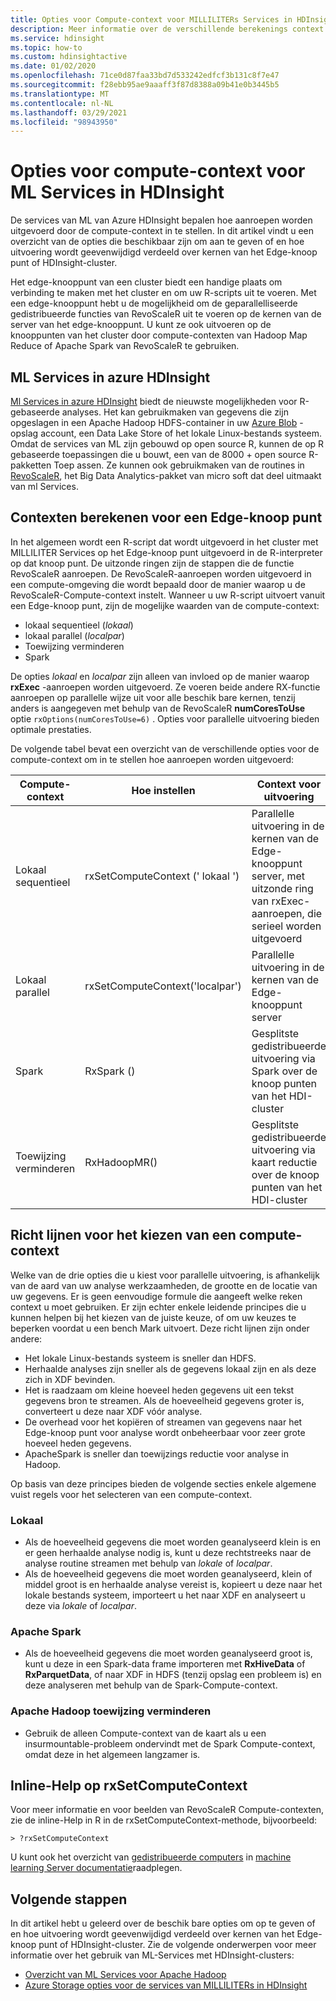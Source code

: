 ```yaml
---
title: Opties voor Compute-context voor MILLILITERs Services in HDInsight-Azure
description: Meer informatie over de verschillende berekenings context opties die beschikbaar zijn voor gebruikers met ML Services in HDInsight
ms.service: hdinsight
ms.topic: how-to
ms.custom: hdinsightactive
ms.date: 01/02/2020
ms.openlocfilehash: 71ce0d87faa33bd7d533242edfcf3b131c8f7e47
ms.sourcegitcommit: f28ebb95ae9aaaff3f87d8388a09b41e0b3445b5
ms.translationtype: MT
ms.contentlocale: nl-NL
ms.lasthandoff: 03/29/2021
ms.locfileid: "98943950"
---
```

# <a name="compute-context-options-for-ml-services-on-hdinsight"></a>Opties voor compute-context voor ML Services in HDInsight

De services van ML van Azure HDInsight bepalen hoe aanroepen worden uitgevoerd door de compute-context in te stellen. In dit artikel vindt u een overzicht van de opties die beschikbaar zijn om aan te geven of en hoe uitvoering wordt geevenwijdigd verdeeld over kernen van het Edge-knoop punt of HDInsight-cluster.

Het edge-knooppunt van een cluster biedt een handige plaats om verbinding te maken met het cluster en om uw R-scripts uit te voeren. Met een edge-knooppunt hebt u de mogelijkheid om de geparallelliseerde gedistribueerde functies van RevoScaleR uit te voeren op de kernen van de server van het edge-knooppunt. U kunt ze ook uitvoeren op de knooppunten van het cluster door compute-contexten van Hadoop Map Reduce of Apache Spark van RevoScaleR te gebruiken.

## <a name="ml-services-on-azure-hdinsight"></a>ML Services in azure HDInsight

[Ml Services in azure HDInsight](r-server-overview.md) biedt de nieuwste mogelijkheden voor R-gebaseerde analyses. Het kan gebruikmaken van gegevens die zijn opgeslagen in een Apache Hadoop HDFS-container in uw [Azure Blob](../../storage/common/storage-introduction.md "Azure Blob Storage") -opslag account, een Data Lake Store of het lokale Linux-bestands systeem. Omdat de services van ML zijn gebouwd op open source R, kunnen de op R gebaseerde toepassingen die u bouwt, een van de 8000 + open source R-pakketten Toep assen. Ze kunnen ook gebruikmaken van de routines in [RevoScaleR](/machine-learning-server/r-reference/revoscaler/revoscaler), het Big Data Analytics-pakket van micro soft dat deel uitmaakt van ml Services.  

## <a name="compute-contexts-for-an-edge-node"></a>Contexten berekenen voor een Edge-knoop punt

In het algemeen wordt een R-script dat wordt uitgevoerd in het cluster met MILLILITER Services op het Edge-knoop punt uitgevoerd in de R-interpreter op dat knoop punt. De uitzonde ringen zijn de stappen die de functie RevoScaleR aanroepen. De RevoScaleR-aanroepen worden uitgevoerd in een compute-omgeving die wordt bepaald door de manier waarop u de RevoScaleR-Compute-context instelt.  Wanneer u uw R-script uitvoert vanuit een Edge-knoop punt, zijn de mogelijke waarden van de compute-context:

- lokaal sequentieel (*lokaal*)
- lokaal parallel (*localpar*)
- Toewijzing verminderen
- Spark

De opties *lokaal* en *localpar* zijn alleen van invloed op de manier waarop **rxExec** -aanroepen worden uitgevoerd. Ze voeren beide andere RX-functie aanroepen op parallelle wijze uit voor alle beschik bare kernen, tenzij anders is aangegeven met behulp van de RevoScaleR **numCoresToUse** optie `rxOptions(numCoresToUse=6)` . Opties voor parallelle uitvoering bieden optimale prestaties.

De volgende tabel bevat een overzicht van de verschillende opties voor de compute-context om in te stellen hoe aanroepen worden uitgevoerd:

| Compute-context  | Hoe instellen                      | Context voor uitvoering                        |
| ---------------- | ------------------------------- | ---------------------------------------- |
| Lokaal sequentieel | rxSetComputeContext (' lokaal ')    | Parallelle uitvoering in de kernen van de Edge-knooppunt server, met uitzonde ring van rxExec-aanroepen, die serieel worden uitgevoerd |
| Lokaal parallel   | rxSetComputeContext('localpar') | Parallelle uitvoering in de kernen van de Edge-knooppunt server |
| Spark            | RxSpark ()                       | Gesplitste gedistribueerde uitvoering via Spark over de knoop punten van het HDI-cluster |
| Toewijzing verminderen       | RxHadoopMR()                    | Gesplitste gedistribueerde uitvoering via kaart reductie over de knoop punten van het HDI-cluster |

## <a name="guidelines-for-deciding-on-a-compute-context"></a>Richt lijnen voor het kiezen van een compute-context

Welke van de drie opties die u kiest voor parallelle uitvoering, is afhankelijk van de aard van uw analyse werkzaamheden, de grootte en de locatie van uw gegevens. Er is geen eenvoudige formule die aangeeft welke reken context u moet gebruiken. Er zijn echter enkele leidende principes die u kunnen helpen bij het kiezen van de juiste keuze, of om uw keuzes te beperken voordat u een bench Mark uitvoert. Deze richt lijnen zijn onder andere:

- Het lokale Linux-bestands systeem is sneller dan HDFS.
- Herhaalde analyses zijn sneller als de gegevens lokaal zijn en als deze zich in XDF bevinden.
- Het is raadzaam om kleine hoeveel heden gegevens uit een tekst gegevens bron te streamen. Als de hoeveelheid gegevens groter is, converteert u deze naar XDF vóór analyse.
- De overhead voor het kopiëren of streamen van gegevens naar het Edge-knoop punt voor analyse wordt onbeheerbaar voor zeer grote hoeveel heden gegevens.
- ApacheSpark is sneller dan toewijzings reductie voor analyse in Hadoop.

Op basis van deze principes bieden de volgende secties enkele algemene vuist regels voor het selecteren van een compute-context.

### <a name="local"></a>Lokaal

- Als de hoeveelheid gegevens die moet worden geanalyseerd klein is en er geen herhaalde analyse nodig is, kunt u deze rechtstreeks naar de analyse routine streamen met behulp van *lokale* of *localpar*.
- Als de hoeveelheid gegevens die moet worden geanalyseerd, klein of middel groot is en herhaalde analyse vereist is, kopieert u deze naar het lokale bestands systeem, importeert u het naar XDF en analyseert u deze via *lokale* of *localpar*.

### <a name="apache-spark"></a>Apache Spark

- Als de hoeveelheid gegevens die moet worden geanalyseerd groot is, kunt u deze in een Spark-data frame importeren met **RxHiveData** of **RxParquetData**, of naar XDF in HDFS (tenzij opslag een probleem is) en deze analyseren met behulp van de Spark-Compute-context.

### <a name="apache-hadoop-map-reduce"></a>Apache Hadoop toewijzing verminderen

- Gebruik de alleen Compute-context van de kaart als u een insurmountable-probleem ondervindt met de Spark Compute-context, omdat deze in het algemeen langzamer is.  

## <a name="inline-help-on-rxsetcomputecontext"></a>Inline-Help op rxSetComputeContext
Voor meer informatie en voor beelden van RevoScaleR Compute-contexten, zie de inline-Help in R in de rxSetComputeContext-methode, bijvoorbeeld:

```console
> ?rxSetComputeContext
```

U kunt ook het overzicht van [gedistribueerde computers](/machine-learning-server/r/how-to-revoscaler-distributed-computing) in [machine learning Server documentatie](/machine-learning-server/)raadplegen.

## <a name="next-steps"></a>Volgende stappen

In dit artikel hebt u geleerd over de beschik bare opties om op te geven of en hoe uitvoering wordt geevenwijdigd verdeeld over kernen van het Edge-knoop punt of HDInsight-cluster. Zie de volgende onderwerpen voor meer informatie over het gebruik van ML-Services met HDInsight-clusters:

- [Overzicht van ML Services voor Apache Hadoop](r-server-overview.md)
- [Azure Storage opties voor de services van MILLILITERs in HDInsight](r-server-storage.md)